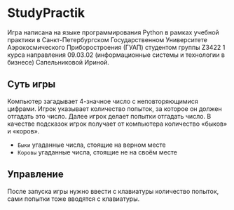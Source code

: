 # StudyPractik
Игра написана на языке программирования Python в рамках учебной практики в Санкт-Петербургском Государственном Университете Аэрокосмического Приборостроения (ГУАП) студентом группы Z3422 1 курса направления 09.03.02 (информационные системы и технологии в бизнесе) Сапельниковой Ириной.
## Суть игры
Компьютер загадывает 4-значное число с неповторяющимися цифрами. Игрок указывает количество попыток, за которое он должен отгадать это число. Далее игрок делает попытки отгадать число. В качестве подсказок игрок получает от компьютера количество «быков» и «коров».
- `Быки` угаданные числа, стоящие на верном месте 
- `Коровы` угаданные числа, стоящие не на своём месте
## Управление
После запуска игры нужно ввести с клавиатуры количество попыток, сами попытки тоже вводятся с клавиатуры.
